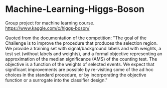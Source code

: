 # Machine-Learning-Higgs-Boson
Group project for machine learning course. 
https://www.kaggle.com/c/higgs-boson/

Quoted from the documentation of the competition:
"The goal of the Challenge is to improve the procedure that produces the selection region. We
provide a training set with signal/background labels and with weights, a test set (without labels
and weights), and a formal objective representing an approximation of the median significance
(AMS) of the counting test. The objective is a function of the weights of selected events. We
expect that significant improvements are possible by re-visiting some of the ad hoc choices in the
standard procedure, or by incorporating the objective function or a surrogate into the classifier
design."
